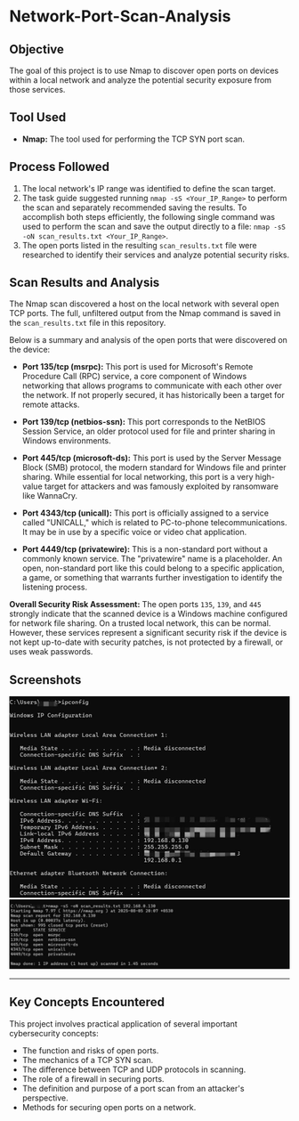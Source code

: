 # Network-Port-Scan-Analysis

## Objective
The goal of this project is to use Nmap to discover open ports on devices within a local network and analyze the potential security exposure from those services.

## Tool Used
* **Nmap:** The tool used for performing the TCP SYN port scan.

## Process Followed
1.  The local network's IP range was identified to define the scan target.
2.  The task guide suggested running `nmap -sS <Your_IP_Range>` to perform the scan and separately recommended saving the results. To accomplish both steps efficiently, the following single command was used to perform the scan and save the output directly to a file: `nmap -sS -oN scan_results.txt <Your_IP_Range>`.
3.  The open ports listed in the resulting `scan_results.txt` file were researched to identify their services and analyze potential security risks.

## Scan Results and Analysis

The Nmap scan discovered a host on the local network with several open TCP ports. The full, unfiltered output from the Nmap command is saved in the `scan_results.txt` file in this repository.

Below is a summary and analysis of the open ports that were discovered on the device:

* **Port 135/tcp (msrpc):** This port is used for Microsoft's Remote Procedure Call (RPC) service, a core component of Windows networking that allows programs to communicate with each other over the network. If not properly secured, it has historically been a target for remote attacks.

* **Port 139/tcp (netbios-ssn):** This port corresponds to the NetBIOS Session Service, an older protocol used for file and printer sharing in Windows environments.

* **Port 445/tcp (microsoft-ds):** This port is used by the Server Message Block (SMB) protocol, the modern standard for Windows file and printer sharing. While essential for local networking, this port is a very high-value target for attackers and was famously exploited by ransomware like WannaCry.

* **Port 4343/tcp (unicall):** This port is officially assigned to a service called "UNICALL," which is related to PC-to-phone telecommunications. It may be in use by a specific voice or video chat application.

* **Port 4449/tcp (privatewire):** This is a non-standard port without a commonly known service. The "privatewire" name is a placeholder. An open, non-standard port like this could belong to a specific application, a game, or something that warrants further investigation to identify the listening process.

**Overall Security Risk Assessment:**
The open ports `135`, `139`, and `445` strongly indicate that the scanned device is a Windows machine configured for network file sharing. On a trusted local network, this can be normal. However, these services represent a significant security risk if the device is not kept up-to-date with security patches, is not protected by a firewall, or uses weak passwords.


## Screenshots

![IP Configuration Command](ipconfig.jpg)
![Nmap Scan Execution](nmap_cmd.jpg)


---

## Key Concepts Encountered
This project involves practical application of several important cybersecurity concepts:
* The function and risks of open ports.
* The mechanics of a TCP SYN scan.
* The difference between TCP and UDP protocols in scanning.
* The role of a firewall in securing ports.
* The definition and purpose of a port scan from an attacker's perspective.
* Methods for securing open ports on a network.
